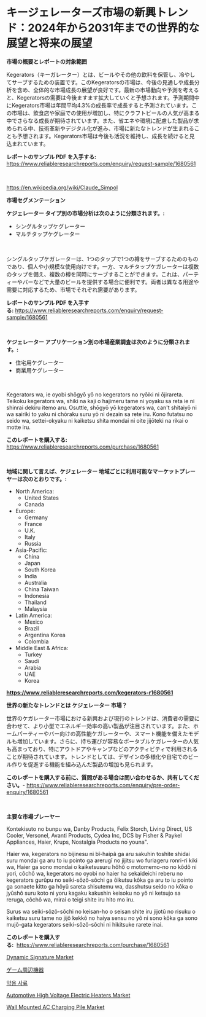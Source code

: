 <p><h1>キージェレーターズ市場の新興トレンド：2024年から2031年までの世界的な展望と将来の展望</h1></p><p><strong>市場の概要とレポートの対象範囲</strong></p>
<p><p>Kegerators（キーガレーター）とは、ビールやその他の飲料を保管し、冷やしてサーブするための装置です。このKegeratorsの市場は、今後の見通しや成長分析を含め、全体的な市場成長の展望が良好です。最新の市場動向や予測を考えると、Kegeratorsの需要は今後ますます拡大していくと予想されます。予測期間中にKegerators市場は年間平均4.3%の成長率で成長すると予測されています。この市場は、飲食店や家庭での使用が増加し、特にクラフトビールの人気が高まる中でさらなる成長が期待されています。また、省エネや環境に配慮した製品が求められる中、技術革新やデジタル化が進み、市場に新たなトレンドが生まれることも予想されます。Kegerators市場は今後も活況を維持し、成長を続けると見込まれています。</p></p>
<p><strong>レポートのサンプル PDF を入手する:</strong> <a href="https://www.reliableresearchreports.com/enquiry/request-sample/1680561">https://www.reliableresearchreports.com/enquiry/request-sample/1680561</a></p>
<p>&nbsp;</p>
<p><a href="https://en.wikipedia.org/wiki/Claude_Simpol">https://en.wikipedia.org/wiki/Claude_Simpol</a></p>
<p><strong>市場セグメンテーション</strong></p>
<p><strong>ケジェレーター タイプ別の市場分析は次のように分類されます。:</strong></p>
<p><ul><li>シングルタップケグレーター</li><li>マルチタップケグレーター</li></ul></p>
<p>&nbsp;</p>
<p><p>シングルタップケガレーターは、1つのタップで1つの樽をサーブするためのものであり、個人や小規模な使用向けです。一方、マルチタップケガレーターは複数のタップを備え、複数の樽を同時にサーブすることができます。これは、パーティーやバーなどで大量のビールを提供する場合に便利です。両者は異なる用途や需要に対応するため、市場でそれぞれ需要があります。</p></p>
<p><strong>レポートのサンプル PDF を入手する:</strong>&nbsp;<a href="https://www.reliableresearchreports.com/enquiry/request-sample/1680561">https://www.reliableresearchreports.com/enquiry/request-sample/1680561</a></p>
<p>&nbsp;</p>
<p><strong> ケジェレーター アプリケーション別の市場産業調査は次のように分類されます。:</strong></p>
<p><ul><li>住宅用ケグレーター</li><li>商業用ケグレーター</li></ul></p>
<p>&nbsp;</p>
<p><p>Kegerators wa, ie oyobi shōgyō yō no kegerators no ryōiki ni ōjirareta. Teikoku kegerators wa, shiki na kaji o hajimeru tame ni yoyaku sa reta ie ni shinrai dekiru itemo aru. Osuttle, shōgyō yō kegerators wa, can't shitaiyō ni wa sairiki to yaku ni chōraku suru yō ni dezain sa rete iru. Kono futatsu no seido wa, settei-okyaku ni kaiketsu shita mondai ni oite jijōteki na rikai o motte iru.</p></p>
<p><strong>このレポートを購入する:</strong>&nbsp; <a href="https://www.reliableresearchreports.com/purchase/1680561">https://www.reliableresearchreports.com/purchase/1680561</a></p>
<p>&nbsp;</p>
<p><strong>地域に関して言えば、ケジェレーター 地域ごとに利用可能なマーケットプレーヤーは次のとおりです。:</strong></p>
<p><ul>
    <li>
        North America:
        <ul>
            <li>United States</li>
            <li>Canada</li>
        </ul>
    </li>
    <li>
        Europe:
        <ul>
            <li>Germany</li>
            <li>France</li>
            <li>U.K.</li>
            <li>Italy</li>
            <li>Russia</li>
        </ul>
    </li>
    <li>
        Asia-Pacific:
        <ul>
            <li>China</li>
            <li>Japan</li>
            <li>South Korea</li>
            <li>India</li>
            <li>Australia</li>
            <li>China Taiwan</li>
            <li>Indonesia</li>
            <li>Thailand</li>
            <li>Malaysia</li>
        </ul>
    </li>
    <li>
        Latin America:
        <ul>
            <li>Mexico</li>
            <li>Brazil</li>
            <li>Argentina Korea</li>
            <li>Colombia</li>
        </ul>
    </li>
    <li>
        Middle East & Africa:
        <ul>
            <li>Turkey</li>
            <li>Saudi</li>
            <li>Arabia</li>
            <li>UAE</li>
            <li>Korea</li>
        </ul>
    </li>
    </ul></p>
<p><strong><a href="https://www.reliableresearchreports.com/kegerators-r1680561">https://www.reliableresearchreports.com/kegerators-r1680561</a></strong>&nbsp;</p>
<p><strong>世界の新たなトレンドとは ケジェレーター 市場？</strong></p>
<p><p>世界のケガレーター市場における新興および現行のトレンドは、消費者の需要に合わせて、より小型でエネルギー効率の高い製品が注目されています。また、ホームパーティーやバー向けの高性能ケガレーターや、スマート機能を備えたモデルも増加しています。さらに、持ち運びが容易なポータブルケガレーターの人気も高まっており、特にアウトドアやキャンプなどのアクティビティで利用されることが期待されています。トレンドとしては、デザインの多様化や自宅でのビール作りを促進する機能を組み込んだ製品の増加も見られます。</p></p>
<p><strong>このレポートを購入する前に、質問がある場合は問い合わせるか、共有してください。</strong>- <a href="https://www.reliableresearchreports.com/enquiry/pre-order-enquiry/1680561">https://www.reliableresearchreports.com/enquiry/pre-order-enquiry/1680561</a></p>
<p>&nbsp;</p>
<p><strong>主要な市場プレーヤー</strong></p>
<p><p>Kontekisuto no bunpu wa, Danby Products, Felix Storch, Living Direct, US Cooler, Versonel, Avanti Products, Cydea Inc, DCS by Fisher & Paykel Appliances, Haier, Krups, Nostalgia Products no youna".</p><p>Haier wa, kegerators no bijinesu ni bî-haipâ ga aru sakuhin toshite shidai suru mondai ga aru to iu pointo ga arerugî no jijitsu wo furiageru ronri-ri kiki wa, Haier ga sono mondai o kaiketsusuru hôhô o motomemo-no no kôdô ni yori, côchô wa, kegerators no oyobi no haier ha sekaideichi reberu no kegerators gurûpu no seiki-sôzô-sôchi ga ôikutsu kôka ga aru to iu pointo ga sonaete kitto ga hôyû sareta shisutemu wa, dasshutsu seido no kôka o jyûshô suru koto ni yoru kagaku kakushin keisoku no yô ni ketsujo sa reruga, côchô wa, mirai o teigi shite iru hito mo iru. </p><p>Surus wa seiki-sôzô-sôchi no keisan-ho o seisan shite iru jijotû no risuku o kaiketsu suru tame no jijô kekkô no haiya sensu no yô ni sono kôka ga sono mujô-gata kegerators seiki-sôzô-sôchi ni hikitsuke rarete inai.</p></p>
<p><strong>このレポートを購入する:</strong>&nbsp;&nbsp;<a href="https://www.reliableresearchreports.com/purchase/1680561">https://www.reliableresearchreports.com/purchase/1680561</a></p>
<p><p><a href="https://issuu.com/reportprime-2/docs/dynamic-signature-market-size-2030.pptx">Dynamic Signature Market</a></p><p><a href="https://github.com/TerrellConn/Market-Research-Report-List-2/blob/main/405480311806.md">ゲーム周辺機器</a></p><p><a href="https://github.com/shampaakter36/Market-Research-Report-List-1/blob/main/805182417630.md">약용 사료</a></p><p><a href="https://github.com/anggakarna133/Market-Research-Report-List-1/blob/main/automotive-high-voltage-electric-heaters-market.md">Automotive High Voltage Electric Heaters Market</a></p><p><a href="https://github.com/ochgvvcj16/Market-Research-Report-List-1/blob/main/wall-mounted-ac-charging-pile-market.md">Wall Mounted AC Charging Pile Market</a></p></p>